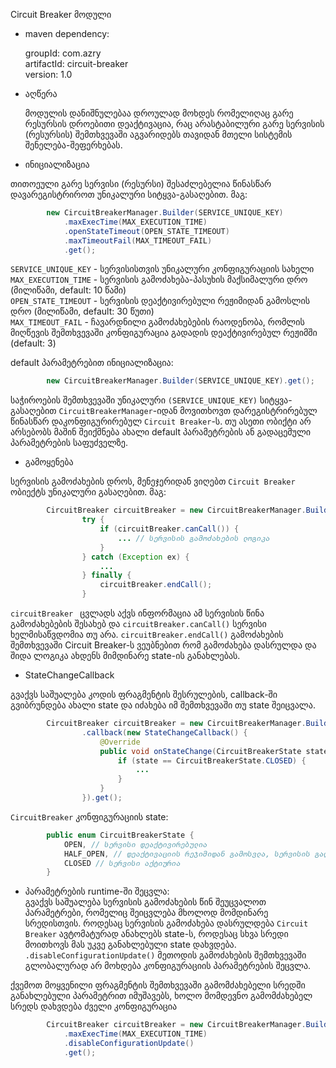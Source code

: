 Circuit Breaker მოდული  

* maven dependency:  

  groupId: com.azry  
  artifactId: circuit-breaker  
  version: 1.0  

* აღწერა  
  
  მოდულის დანიშნულებაა დროულად მოხდეს რომელიღაც გარე რესურსის დროებითი დეაქტივაცია, რაც არასტაბილური გარე სერვისის (რესურსის) შემთხვევაში აგვარიდებს თავიდან  მთელი სისტემის შენელება-შეფერხებას.


* ინიციალიზაცია
  
თითოეული გარე სერვისი (რესურსი) შესაძლებელია წინასწარ დავარეგისტრიროთ უნიკალური სიტყვა-გასაღებით. მაგ:
  
``` java
		new CircuitBreakerManager.Builder(SERVICE_UNIQUE_KEY) 
			.maxExecTime(MAX_EXECUTION_TIME)
			.openStateTimeout(OPEN_STATE_TIMEOUT)
			.maxTimeoutFail(MAX_TIMEOUT_FAIL)
			.get(); 
```

 ```SERVICE_UNIQUE_KEY``` - სერვისისთვის უნიკალური კონფიგურაციის სახელი  
 ```MAX_EXECUTION_TIME``` - სერვისის გამოძახება-პასუხის მაქსიმალური დრო (მილიწამი, default: 10 წამი)  
 ```OPEN_STATE_TIMEOUT``` -  სერვისის დეაქტივირებული რეჟიმიდან გამოსლის დრო (მილიწამი, default: 30 წუთი)  
 ```MAX_TIMEOUT_FAIL``` - ჩავარდნილი გამოძახებების რაოდენობა, რომლის მიღწევის შემთხვევაში კონფიგურაცია გადადის დეაქტივირებულ რეჟიმში (default: 3)   

default პარამეტრებით ინიციალიზაცია:  
``` java
		new CircuitBreakerManager.Builder(SERVICE_UNIQUE_KEY).get(); 
```  

  
  საჭიროების შემთხვევაში უნიკალური ```(SERVICE_UNIQUE_KEY)``` სიტყვა-გასაღებით   ```CircuitBreakerManager```-იდან მოვითხოვთ დარეგისტრირებულ წინასწარ დაკონფიგურირებულ ```Circuit Breaker```-ს. თუ ასეთი ობიქტი არ არსებობს მაშინ შეიქმნება ახალი default პარამეტრების ან გადაცემული პარამეტრების საფუძველზე.
  
  

* გამოყენება  

სერვისის გამოძახების დროს, მენეჯერიდან ვიღებთ ```Circuit Breaker``` ობიექტს უნიკალური გასაღებით. მაგ:
``` java
		CircuitBreaker circuitBreaker = new CircuitBreakerManager.Builder(SERVICE_UNIQUE_KEY).get();
				try {
					if (circuitBreaker.canCall()) {
						... // სერვისის გამოძახების ლოგიკა
					}
				} catch (Exception ex) {
					...
				} finally {
					circuitBreaker.endCall();
				}
```  

```circuitBreaker ``` ცვლადს აქვს ინფორმაცია ამ სერვისის წინა გამოძახებების შესახებ და ``` circuitBreaker.canCall() ``` სერვისი ხელმისაწვდომია თუ არა. ``` circuitBreaker.endCall() ``` გამოძახების შემთხვევაში Circuit Breaker-ს ვეუბნებით რომ გამოძახება დასრულდა და შიდა ლოგიკა ახდენს მიმდინარე state-ის განახლებას.

  
  
* StateChangeCallback  
  

გვაქვს საშუალება კოდის ფრაგმენტის შესრულების, callback-ში გვიბრუნდება ახალი state და იძახება იმ შემთხვევაში თუ state შეიცვალა. 
``` java
		CircuitBreaker circuitBreaker = new CircuitBreakerManager.Builder(SERVICE_UNIQUE_KEY)
				.callback(new StateChangeCallback() {
					@Override
					public void onStateChange(CircuitBreakerState state) {
						if (state == CircuitBreakerState.CLOSED) {
							... 
						} 
					}
				}).get();
```

```CircuitBreaker``` კონფიგურაციის state:

``` java
		public enum CircuitBreakerState {
			OPEN, // სერვისი დეაქტივირებულია
			HALF_OPEN, // დეაქტივაციის რეჯიმიდან გამოსვლა, სერვისის გადამოწმება
			CLOSED // სერვისი აქტიურია
		}
```
  

* პარამეტრების runtime-ში შეცვლა:  
გვაქვს საშუალება სერვისის გამოძახების წინ შეუცვალოთ პარამეტრები, რომელიც შეიცვლება მხოლოდ მომდინარე სრედისთვის. როდესაც სერვისის გამოძახება დასრულდება ```Circuit Breaker``` ავტომატურად ანახლებს state-ს, როდესაც სხვა სრედი მოითხოვს მას უკვე განახლებული state დახვდება.
``` .disableConfigurationUpdate() ``` მეთოდის გამოძახების შემთხვევაში გლობალურად არ მოხდება კონფიგურაციის პარამეტრების შეცვლა.

ქვემოთ მოყვენილი ფრაგმენტის შემთხვევაში გამომძახებელი სრედში განახლებული პარამეტრით იმუშავებს, ხოლო მომდევნო გამომძახებელ სრედს დახვდება ძველი კონფიგურაცია


``` java
		CircuitBreaker circuitBreaker = new CircuitBreakerManager.Builder(SERVICE_UNIQUE_KEY) 
			.maxExecTime(MAX_EXECUTION_TIME)
			.disableConfigurationUpdate()
			.get(); 
```
